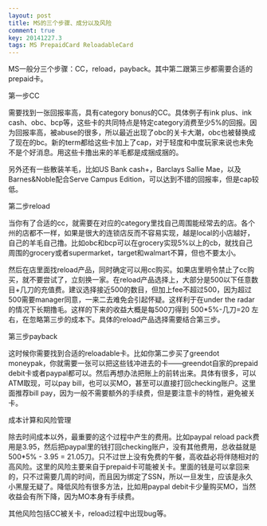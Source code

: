 ```yaml
---
layout: post
title: MS的三个步骤、成分以及风险
comment: true
key: 20141227.3
tags: MS PrepaidCard ReloadableCard
---
```


MS一般分三个步骤：CC，reload，payback。其中第二跟第三步都需要合适的prepaid卡。

第一步CC

需要找到一张回报率高，具有category bonus的CC。具体例子有ink plus、ink cash、obc、bcp等，这些卡的共同特点是特定category消费至少5%的回报。因为回报率高，被abuse的很多，所以最近出现了obc的关卡大潮，obc也被替换成了现在的bc。新的term都给这些卡加上了cap，对于轻度和中度玩家来说也未免不是个好消息。用这些卡撸出来的羊毛都是成捆成捆的。

另外还有一些散装羊毛，比如US Bank cash+，Barclays Sallie Mae，以及Barnes&Noble配合Serve Campus Edition，可以达到不错的回报率，但是cap较低。

第二步reload

当你有了合适的cc，就需要在对应的category里找自己周围能经常去的店。各个州的店都不一样，如果是很大的连锁店反而不容易实现，越是local的小店越好，自己的羊毛自己撸。比如obc和bcp可以在grocery实现5%以上的cb，就找自己周围的grocery或者supermarket，target和walmart不算，但也不要太小。

然后在店里面找reload产品，同时确定可以用cc购买。如果店里明令禁止了cc购买，就不要尝试了，立刻换一家。在reload产品选择上，大部分是500以下任意数目+几刀的充值费。建议选择接近500的数目，但加上fee不超过500，因为超过500需要manager同意，一来二去难免会引起怀疑。这样利于在under the radar的情况下长期撸毛。这样的下来的收益大概是每500刀得到 500*5%-几刀=20 左右，在忽略第三步的成本下。具体的reload产品选择需要结合第三步。

第三步payback

这时候你需要找到合适的reloadable卡。比如你第二步买了greendot moneypak，你就需要一张可以把这些钱冲进去的卡——greendot自家的prepaid debit卡或者paypal都可以。然后再想办法把账上的前转出来。具体有很多，可以ATM取现，可以pay bill，也可以买MO，甚至可以直接打回checking账户。这里面推荐bill pay，因为一般不需要额外的手续费，但是要注意卡的特性，避免被关卡。

成本计算和风险管理

除去时间成本以外，最重要的这个过程中产生的费用。比如paypal reload pack费用是3.95，然后把paypal里的钱打回checking账户，没有其他费用，总收益就是500*5% - 3.95 = 21.05刀。只不过世上没有免费的午餐，高收益必将伴随相对的高风险。这里的风险主要来自于prepaid卡可能被关卡。里面的钱是可以拿回来的，只不过需要几周的时间，而且因为绑定了SSN，所以一旦发生，应该是永久小黑屋无疑了。降低风险有很多方法，比如用paypal debit卡少量购买MO，当然收益会有所下降，因为MO本身有手续费。

其他风险包括CC被关卡，reload过程中出现bug等。

